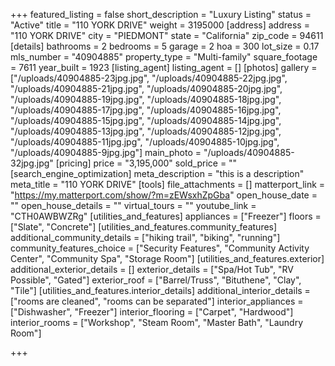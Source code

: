 +++
featured_listing = false
short_description = "Luxury Listing"
status = "Active"
title = "110 YORK DRIVE"
weight = 3195000
[address]
address = "110 YORK DRIVE"
city = "PIEDMONT"
state = "California"
zip_code = 94611
[details]
bathrooms = 2
bedrooms = 5
garage = 2
hoa = 300
lot_size = 0.17
mls_number = "40904885"
property_type = "Multi-family"
square_footage = 7611
year_built = 1923
[listing_agent]
listing_agent = []
[photos]
gallery = ["/uploads/40904885-23jpg.jpg", "/uploads/40904885-22jpg.jpg", "/uploads/40904885-21jpg.jpg", "/uploads/40904885-20jpg.jpg", "/uploads/40904885-19jpg.jpg", "/uploads/40904885-18jpg.jpg", "/uploads/40904885-17jpg.jpg", "/uploads/40904885-16jpg.jpg", "/uploads/40904885-15jpg.jpg", "/uploads/40904885-14jpg.jpg", "/uploads/40904885-13jpg.jpg", "/uploads/40904885-12jpg.jpg", "/uploads/40904885-11jpg.jpg", "/uploads/40904885-10jpg.jpg", "/uploads/40904885-9jpg.jpg"]
main_photo = "/uploads/40904885-32jpg.jpg"
[pricing]
price = "3,195,000"
sold_price = ""
[search_engine_optimization]
meta_description = "this is a description"
meta_title = "110 YORK DRIVE"
[tools]
file_attachments = []
matterport_link = "https://my.matterport.com/show/?m=zEWsxhZpGba"
open_house_date = ""
open_house_details = ""
virtual_tours = ""
youtube_link = "CTH0AWBWZRg"
[utilities_and_features]
appliances = ["Freezer"]
floors = ["Slate", "Concrete"]
[utilities_and_features.community_features]
additional_community_details = ["hiking trail", "biking", "running"]
community_features_choice = ["Security Features", "Community Activity Center", "Community Spa", "Storage Room"]
[utilities_and_features.exterior]
additional_exterior_details = []
exterior_details = ["Spa/Hot Tub", "RV Possible", "Gated"]
exterior_roof = ["Barrel/Truss", "Bituthene", "Clay", "Tile"]
[utilities_and_features.interior_details]
additional_interior_details = ["rooms are cleaned", "rooms can be separated"]
interior_appliances = ["Dishwasher", "Freezer"]
interior_flooring = ["Carpet", "Hardwood"]
interior_rooms = ["Workshop", "Steam Room", "Master Bath", "Laundry Room"]

+++
